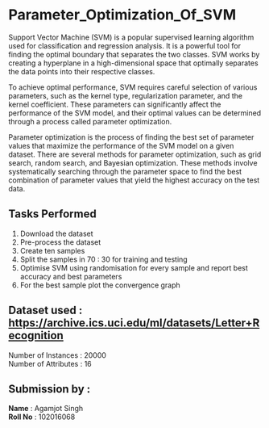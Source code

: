 # Parameter_Optimization_Of_SVM

Support Vector Machine (SVM) is a popular supervised learning algorithm used for classification and regression analysis. It is a powerful tool for finding the optimal boundary that separates the two classes. SVM works by creating a hyperplane in a high-dimensional space that optimally separates the data points into their respective classes.

To achieve optimal performance, SVM requires careful selection of various parameters, such as the kernel type, regularization parameter, and the kernel coefficient. These parameters can significantly affect the performance of the SVM model, and their optimal values can be determined through a process called parameter optimization.

Parameter optimization is the process of finding the best set of parameter values that maximize the performance of the SVM model on a given dataset. There are several methods for parameter optimization, such as grid search, random search, and Bayesian optimization. These methods involve systematically searching through the parameter space to find the best combination of parameter values that yield the highest accuracy on the test data.

## Tasks Performed
1. Download the dataset
2. Pre-process the dataset
3. Create ten samples 
4. Split the samples in  70 : 30 for training and testing
5. Optimise SVM using randomisation for every sample and report best accuracy and best parameters
6. For the best sample plot the convergence graph


## Dataset used : https://archive.ics.uci.edu/ml/datasets/Letter+Recognition

Number of Instances : 20000
<br>
Number of Attributes : 16



## Submission by :
**Name** : Agamjot Singh
<br>
**Roll No** : 102016068
